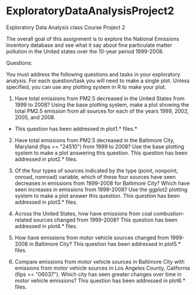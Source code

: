 # ExploratoryDataAnalysisProject2
Exploratory Data Analysis class Course Project 2

The overall goal of this assignment is to explore the 
National Emissions Inventory database and see what it 
say about fine particulate matter pollution in 
the United states over the 10-year period 1999-2008.


Questions:

You must address the following questions and tasks in your exploratory analysis.
For each question/task you will need to make a single plot. 
Unless specified, you can use any plotting system in R to make your plot.

1. Have total emissions from PM2.5 decreased in the United States 
   from 1999 to 2008? Using the base plotting system, make a plot 
   showing the total PM2.5 emission from all sources for each of 
   the years 1999, 2002, 2005, and 2008.
* This question has been addressed in plot1.\* files.*

2. Have total emissions from PM2.5 decreased in the Baltimore City, 
   Maryland (fips == "24510") from 1999 to 2008? Use the base plotting 
   system to make a plot answering this question.  This question has been addressed in plot2.* files.

3. Of the four types of sources indicated by the type (point, nonpoint, 
   onroad, nonroad) variable, which of these four sources have seen decreases 
   in emissions from 1999-2008 for Baltimore City? Which have seen increases 
   in emissions from 1999-2008? Use the ggplot2 plotting system to make a 
   plot answer this question.  This question has been addressed in plot3.* files.

4. Across the United States, how have emissions from coal combustion-related
   sources changed from 1999-2008?  This question has been addressed in plot4.* files.

5. How have emissions from motor vehicle sources changed from 1999-2008 
   in Baltimore City?  This question has been addressed in plot5.* files.

6. Compare emissions from motor vehicle sources in Baltimore City with 
   emissions from motor vehicle sources in Los Angeles County, California 
   (fips == "06037"). Which city has seen greater changes over time in motor 
   vehicle emissions?  This question has been addressed in plot6.* files.
